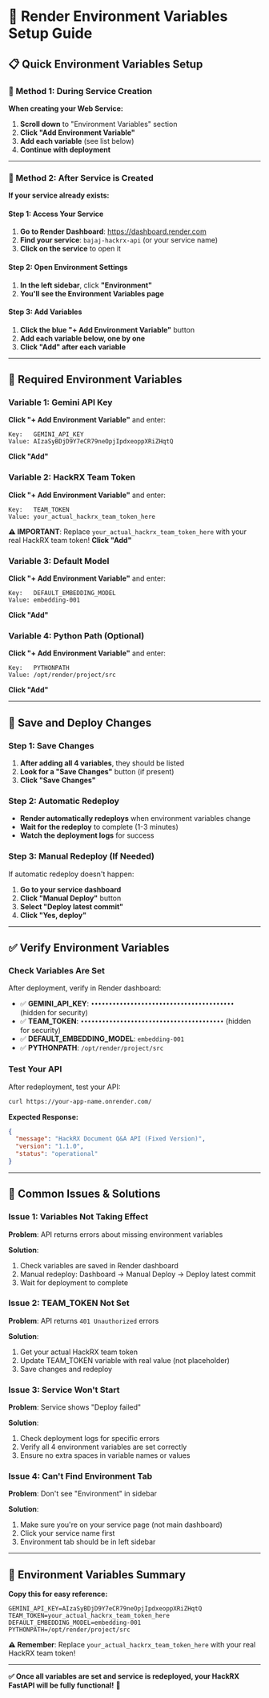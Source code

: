 # 🔐 Render Environment Variables Setup Guide

## 📋 Quick Environment Variables Setup

### 🎯 Method 1: During Service Creation

**When creating your Web Service:**

1. **Scroll down** to "Environment Variables" section
2. **Click "Add Environment Variable"** 
3. **Add each variable** (see list below)
4. **Continue with deployment**

---

### 🎯 Method 2: After Service is Created

**If your service already exists:**

#### Step 1: Access Your Service
1. **Go to Render Dashboard**: https://dashboard.render.com
2. **Find your service**: `bajaj-hackrx-api` (or your service name)
3. **Click on the service** to open it

#### Step 2: Open Environment Settings
1. **In the left sidebar**, click **"Environment"**
2. **You'll see the Environment Variables page**

#### Step 3: Add Variables
1. **Click the blue "+ Add Environment Variable"** button
2. **Add each variable below, one by one**
3. **Click "Add" after each variable**

---

## 🔑 Required Environment Variables

### Variable 1: Gemini API Key
**Click "+ Add Environment Variable"** and enter:
```
Key:   GEMINI_API_KEY
Value: AIzaSyBDjD9Y7eCR79neOpjIpdxeoppXRiZHqtQ
```
**Click "Add"**

### Variable 2: HackRX Team Token  
**Click "+ Add Environment Variable"** and enter:
```
Key:   TEAM_TOKEN
Value: your_actual_hackrx_team_token_here
```
**⚠️ IMPORTANT**: Replace `your_actual_hackrx_team_token_here` with your real HackRX team token!
**Click "Add"**

### Variable 3: Default Model
**Click "+ Add Environment Variable"** and enter:
```
Key:   DEFAULT_EMBEDDING_MODEL  
Value: embedding-001
```
**Click "Add"**

### Variable 4: Python Path (Optional)
**Click "+ Add Environment Variable"** and enter:
```
Key:   PYTHONPATH
Value: /opt/render/project/src
```
**Click "Add"**

---

## 💾 Save and Deploy Changes

### Step 1: Save Changes
1. **After adding all 4 variables**, they should be listed
2. **Look for a "Save Changes"** button (if present)
3. **Click "Save Changes"**

### Step 2: Automatic Redeploy
- **Render automatically redeploys** when environment variables change
- **Wait for the redeploy** to complete (1-3 minutes)
- **Watch the deployment logs** for success

### Step 3: Manual Redeploy (If Needed)
If automatic redeploy doesn't happen:
1. **Go to your service dashboard**
2. **Click "Manual Deploy"** button  
3. **Select "Deploy latest commit"**
4. **Click "Yes, deploy"**

---

## ✅ Verify Environment Variables

### Check Variables Are Set
After deployment, verify in Render dashboard:
- ✅ **GEMINI_API_KEY**: `••••••••••••••••••••••••••••••••••••••••` (hidden for security)
- ✅ **TEAM_TOKEN**: `••••••••••••••••••••••••••••••••••••••••` (hidden for security)  
- ✅ **DEFAULT_EMBEDDING_MODEL**: `embedding-001`
- ✅ **PYTHONPATH**: `/opt/render/project/src`

### Test Your API
After redeployment, test your API:
```bash
curl https://your-app-name.onrender.com/
```

**Expected Response:**
```json
{
  "message": "HackRX Document Q&A API (Fixed Version)",
  "version": "1.1.0", 
  "status": "operational"
}
```

---

## 🚨 Common Issues & Solutions

### Issue 1: Variables Not Taking Effect
**Problem**: API returns errors about missing environment variables

**Solution**: 
1. Check variables are saved in Render dashboard
2. Manual redeploy: Dashboard → Manual Deploy → Deploy latest commit
3. Wait for deployment to complete

### Issue 2: TEAM_TOKEN Not Set
**Problem**: API returns `401 Unauthorized` errors

**Solution**:
1. Get your actual HackRX team token
2. Update TEAM_TOKEN variable with real value (not placeholder)
3. Save changes and redeploy

### Issue 3: Service Won't Start
**Problem**: Service shows "Deploy failed" 

**Solution**:
1. Check deployment logs for specific errors
2. Verify all 4 environment variables are set correctly
3. Ensure no extra spaces in variable names or values

### Issue 4: Can't Find Environment Tab
**Problem**: Don't see "Environment" in sidebar

**Solution**:
1. Make sure you're on your service page (not main dashboard)
2. Click your service name first
3. Environment tab should be in left sidebar

---

## 🎯 Environment Variables Summary

**Copy this for easy reference:**

```env
GEMINI_API_KEY=AIzaSyBDjD9Y7eCR79neOpjIpdxeoppXRiZHqtQ
TEAM_TOKEN=your_actual_hackrx_team_token_here
DEFAULT_EMBEDDING_MODEL=embedding-001
PYTHONPATH=/opt/render/project/src
```

**⚠️ Remember**: Replace `your_actual_hackrx_team_token_here` with your real HackRX team token!

---

**✅ Once all variables are set and service is redeployed, your HackRX FastAPI will be fully functional!** 🚀
